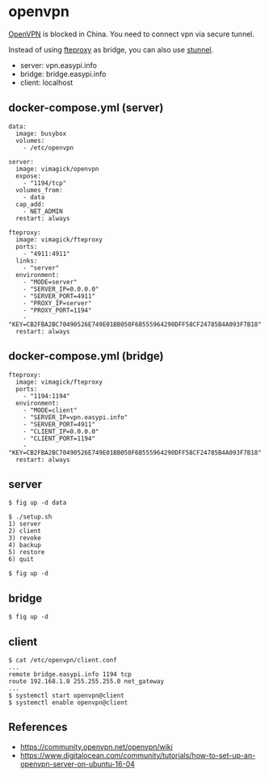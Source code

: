 openvpn
=======

[OpenVPN][1] is blocked in China. You need to connect vpn via secure tunnel.

Instead of using [fteproxy][2] as bridge, you can also use [stunnel][3].

- server: vpn.easypi.info
- bridge: bridge.easypi.info
- client: localhost

## docker-compose.yml (server)

```
data:
  image: busybox
  volumes:
    - /etc/openvpn

server:
  image: vimagick/openvpn
  expose:
    - "1194/tcp"
  volumes_from:
    - data
  cap_add:
    - NET_ADMIN
  restart: always

fteproxy:
  image: vimagick/fteproxy
  ports:
    - "4911:4911"
  links:
    - "server"
  environment:
    - "MODE=server"
    - "SERVER_IP=0.0.0.0"
    - "SERVER_PORT=4911"
    - "PROXY_IP=server"
    - "PROXY_PORT=1194"
    - "KEY=CB2FBA2BC70490526E749E01BB050F6B555964290DFF58CF24785B4A093F7B18"
  restart: always
```

## docker-compose.yml (bridge)

```
fteproxy:
  image: vimagick/fteproxy
  ports:
    - "1194:1194"
  environment:
    - "MODE=client"
    - "SERVER_IP=vpn.easypi.info"
    - "SERVER_PORT=4911"
    - "CLIENT_IP=0.0.0.0"
    - "CLIENT_PORT=1194"
    - "KEY=CB2FBA2BC70490526E749E01BB050F6B555964290DFF58CF24785B4A093F7B18"
  restart: always
```

## server

```
$ fig up -d data

$ ./setup.sh
1) server
2) client
3) revoke
4) backup
5) restore
6) quit

$ fig up -d
```

## bridge

```
$ fig up -d
```

## client

```
$ cat /etc/openvpn/client.conf
...
remote bridge.easypi.info 1194 tcp
route 192.168.1.0 255.255.255.0 net_gateway
...
$ systemctl start openvpn@client
$ systemctl enable openvpn@client
```

## References

- <https://community.openvpn.net/openvpn/wiki>
- <https://www.digitalocean.com/community/tutorials/how-to-set-up-an-openvpn-server-on-ubuntu-16-04>

[1]: https://openvpn.net/index.php/open-source.html
[2]: https://github.com/vimagick/dockerfiles/tree/master/fteproxy
[3]: https://github.com/vimagick/dockerfiles/tree/master/stunnel
